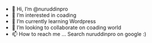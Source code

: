 - 👋 Hi, I’m @nuruddinpro
- 👀 I’m interested in coading
- 🌱 I’m currently learning Wordpress
- 💞️ I’m looking to collaborate on coading world
- 📫 How to reach me ...
Search nuruddinpro on google :)
<!---
nuruddinpro/nuruddinpro is a ✨ special ✨ repository because its `README.md` (this file) appears on your GitHub profile.
You can click the Preview link to take a look at your changes.
--->
